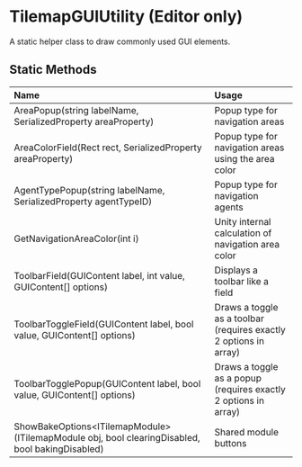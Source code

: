# TilemapGUIUtility (Editor only)
A static helper class to draw commonly used GUI elements. <br>

## Static Methods
|Name|Usage|
|:---|:----|
|AreaPopup(string labelName, SerializedProperty areaProperty)|Popup type for navigation areas|
|AreaColorField(Rect rect, SerializedProperty areaProperty)|Popup type for navigation areas using the area color|
|AgentTypePopup(string labelName, SerializedProperty agentTypeID)|Popup type for navigation agents|
|GetNavigationAreaColor(int i)|Unity internal calculation of navigation area color|
|ToolbarField(GUIContent label, int value, GUIContent[] options)|Displays a toolbar like a field|
|ToolbarToggleField(GUIContent label, bool value, GUIContent[] options)|Draws a toggle as a toolbar (requires exactly 2 options in array)|
|ToolbarTogglePopup(GUIContent label, bool value, GUIContent[] options)|Draws a toggle as a popup (requires exactly 2 options in array)|
|ShowBakeOptions&lt;ITilemapModule&gt;(ITilemapModule obj, bool clearingDisabled, bool bakingDisabled)|Shared module buttons|